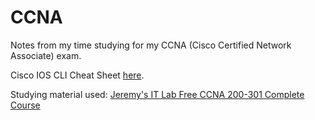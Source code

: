 # CCNA

Notes from my time studying for my CCNA (Cisco Certified Network Associate) exam.

Cisco IOS CLI Cheat Sheet [here](https://github.com/r7perezyera/Cisco-IOS-Command-CheatSheets/blob/master/router_commands.md).

Studying material used:
[Jeremy's IT Lab Free CCNA 200-301 Complete Course](https://www.youtube.com/watch?v=H8W9oMNSuwo&list=PLxbwE86jKRgMpuZuLBivzlM8s2Dk5lXBQ&pp=iAQB)
